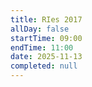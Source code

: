 ```yaml
---
title: RIes 2017
allDay: false
startTime: 09:00
endTime: 11:00
date: 2025-11-13
completed: null
---
```

